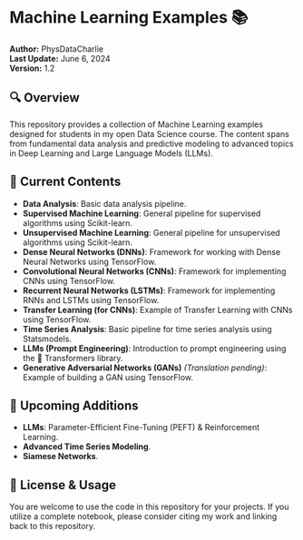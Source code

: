 # Machine Learning Examples 📚  

**Author:** PhysDataCharlie  
**Last Update:** June 6, 2024  
**Version:** 1.2  

## 🔍 Overview  
This repository provides a collection of Machine Learning examples designed for students in my open Data Science course. The content spans from fundamental data analysis and predictive modeling to advanced topics in Deep Learning and Large Language Models (LLMs).  

## 📂 Current Contents  

- **Data Analysis**: Basic data analysis pipeline.  
- **Supervised Machine Learning**: General pipeline for supervised algorithms using Scikit-learn.  
- **Unsupervised Machine Learning**: General pipeline for unsupervised algorithms using Scikit-learn.  
- **Dense Neural Networks (DNNs)**: Framework for working with Dense Neural Networks using TensorFlow.  
- **Convolutional Neural Networks (CNNs)**: Framework for implementing CNNs using TensorFlow.  
- **Recurrent Neural Networks (LSTMs)**: Framework for implementing RNNs and LSTMs using TensorFlow.  
- **Transfer Learning (for CNNs)**: Example of Transfer Learning with CNNs using TensorFlow.  
- **Time Series Analysis**: Basic pipeline for time series analysis using Statsmodels.  
- **LLMs (Prompt Engineering)**: Introduction to prompt engineering using the 🤗 Transformers library.  
- **Generative Adversarial Networks (GANs)** *(Translation pending)*: Example of building a GAN using TensorFlow.  

## 🚀 Upcoming Additions  

- **LLMs**: Parameter-Efficient Fine-Tuning (PEFT) & Reinforcement Learning.  
- **Advanced Time Series Modeling**.  
- **Siamese Networks**.  

## 📜 License & Usage  

You are welcome to use the code in this repository for your projects. If you utilize a complete notebook, please consider citing my work and linking back to this repository.  
